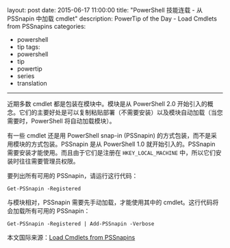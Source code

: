 layout: post
date: 2015-06-17 11:00:00
title: "PowerShell 技能连载 - 从 PSSnapin 中加载 cmdlet"
description: PowerTip of the Day - Load Cmdlets from PSSnapins
categories:
- powershell
- tip
tags:
- powershell
- tip
- powertip
- series
- translation
---
近期多数 cmdlet 都是包装在模块中。模块是从 PowerShell 2.0 开始引入的概念。它们的主要好处是可以复制粘贴部署（不需要安装）以及模块自动加载（当您需要时，PowerShell 将自动加载模块）。

有一些 cmdlet 还是用 PowerShell snap-in (PSSnapin) 的方式包装，而不是采用模块的方式包装。PSSnapin 是从 PowerShell 1.0 就开始引入的。PSSnapin 需要安装才能使用。而且由于它们是注册在 `HKEY_LOCAL_MACHINE` 中，所以它们安装时往往需要管理员权限。

要列出所有可用的 PSSnapin，请运行这行代码：

    Get-PSSnapin -Registered

与模块相对，PSSnapin 需要先手动加载，才能使用其中的 cmdlet。这行代码将会加载所有可用的 PSSnapin：

    Get-PSSnapin -Registered | Add-PSSnapin -Verbose

<!--more-->
本文国际来源：[Load Cmdlets from PSSnapins](http://community.idera.com/powershell/powertips/b/tips/posts/load-cmdlets-from-pssnapins)
